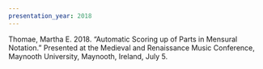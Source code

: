 ```yaml
---
presentation_year: 2018
---
```

Thomae, Martha E. 2018. “Automatic Scoring up of Parts in Mensural Notation.” Presented at the Medieval and Renaissance Music Conference, Maynooth University, Maynooth, Ireland, July 5.
